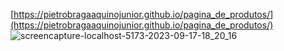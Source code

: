 [https://pietrobragaaquinojunior.github.io/pagina_de_produtos/](https://pietrobragaaquinojunior.github.io/pagina_de_produtos/)
![screencapture-localhost-5173-2023-09-17-18_20_16](https://github.com/pietroBragaAquinoJunior/pagina_de_produtos/assets/85259321/fa1b657e-5cf9-4759-a307-e4fa7923061e)
